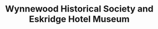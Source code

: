 ---
layout: repo
title: "Wynnewood Historical Society and Eskridge Hotel Museum"
id: 24757
permalink: repos/24757/
---